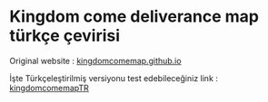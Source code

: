 # Kingdom come deliverance map türkçe çevirisi

Original website : [kingdomcomemap.github.io](https://kingdomcomemap.github.io)

İşte Türkçeleştirilmiş versiyonu test edebileceğiniz link : [kingdomcomemapTR](https://fvuar.github.io/kingdomcomemap)